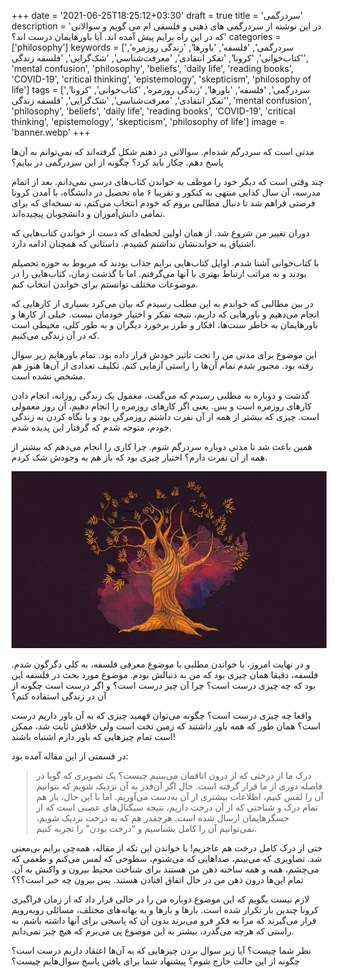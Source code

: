 +++
date = '2021-06-25T18:25:12+03:30'
draft = true
title = 'سردرگمی'
description = 'در این نوشته از سردرگمی های ذهنی و فلسفی ام می گویم و سوالاتی که در این راه برایم پیش آمده اند. آیا باورهایمان درست اند؟'
categories = ['philosophy']
keywords = ['سردرگمی', 'فلسفه', 'باورها', 'زندگی روزمره', 'کتاب‌خوانی', 'کرونا', 'تفکر انتقادی', 'معرفت‌شناسی', 'شک‌گرایی', 'فلسفه زندگی', 'mental confusion', 'philosophy', 'beliefs', 'daily life', 'reading books', 'COVID-19', 'critical thinking', 'epistemology', 'skepticism', 'philosophy of life']
tags = ['سردرگمی', 'فلسفه', 'باورها', 'زندگی روزمره', 'کتاب‌خوانی', 'کرونا', 'تفکر انتقادی', 'معرفت‌شناسی', 'شک‌گرایی', 'فلسفه زندگی', 'mental confusion', 'philosophy', 'beliefs', 'daily life', 'reading books', 'COVID-19', 'critical thinking', 'epistemology', 'skepticism', 'philosophy of life']
image = 'banner.webp'
+++

مدتی است که سردرگم شده‌ام. سوالاتی در ذهنم شکل گرفته‌اند که نمی‌توانم به آن‌ها پاسخ دهم. چکار باید کرد؟ چگونه از این سردرگمی در بیایم؟

چند وقتی است که دیگر خود را موظف به خواندن کتاب‌های درسی نمی‌دانم. بعد از اتمام مدرسه، آن سال کذایی منتهی به کنکور و تقریبا ۶ ماه تحصیل در دانشگاه، با آمدن کرونا فرصتی فراهم شد تا دنبال مطالبی بروم که خودم انتخاب می‌کنم، نه نسخه‌ای که برای تمامی دانش‌آموزان و دانشجویان پیچیده‌اند.

دوران تغییر من شروع شد. از همان اولین لحظه‌ای که دست از خواندن کتاب‌هایی که اشتیاق به خواندنشان نداشتم کشیدم. داستانی که همچنان ادامه دارد.

با کتاب‌خوانی آشنا شدم. اوایل کتاب‌هایی برایم جذاب بودند که مربوط به حوزه تحصیلم بودند و به مراتب ارتباط بهتری با آنها می‌گرفتم. اما با گذشت زمان، کتاب‌هایی را در موضوعات مختلف توانستم برای خواندن انتخاب کنم.

در بین مطالبی که خواندم به این مطلب رسیدم که بیان می‌کرد بسیاری از کارهایی که انجام می‌دهیم و باورهایی که داریم، نتیجه تفکر و اختیار خودمان نیست. خیلی از کارها و باورهایمان به خاطر سنت‌ها، افکار و طرز برخورد دیگران و به طور کلی، محیطی است که در آن زندگی می‌کنیم.

این موضوع برای مدتی من را تحت تاثیر خودش قرار داده بود. تمام باورهایم زیر سوال رفته بود. مجبور شدم تمام آن‌ها را راستی آزمایی کنم. تکلیف تعدادی از آن‌ها هنوز هم مشخص نشده است.

گذشت و دوباره به مطلبی رسیدم که می‌گفت، معمول یک زندگی روزانه، انجام دادن کارهای روزمره است و بس. یعنی اگر کارهای روزمره را انجام دهیم، آن روز معمولی است. چیزی که بیشتر از همه از آن نفرت داشتم روزمرگی بود و با نگاه کردن به زندگی خودم، متوجه شدم که گرفتار این پدیده شدم.

همین باعث شد تا مدتی دوباره سردرگم شوم. چرا کاری را انجام می‌دهم که بیشتر از همه از آن نفرت دارم؟ اختیار چیزی بود که باز هم به وجودش شک کردم.

![](holy-tree.webp)

و در نهایت امروز، با خواندن مطلبی با موضوع معرفی فلسفه، به کلی دگرگون شدم. فلسفه، دقیقا همان چیزی بود که من به دنبالش بودم. موضوع مورد بحث در فلسفه این بود که چه چیزی درست است؟ چرا آن چیز درست است؟ و اگر درست است چگونه از آن در زندگی استفاده کنم؟

واقعا چه چیزی درست است؟ چگونه می‌توان فهمید چیزی که به آن باور داریم درست است؟ همان طور که همه باور داشتند که زمین تخت است ولی خلافش ثابت شد، ممکن است تمام چیزهایی که باور دارم اشتباه باشند!

در قسمتی از این مقاله آمده بود:

> درک ما از درختی که از درون اتاقمان می‌بینیم چیست؟ یک تصویری که گویا در فاصله دوری از ما قرار گرفته است. حال اگر آن‌قدر به آن نزدیک شویم که بتوانیم آن را لمس کنیم، اطلاعات بیشتری از آن به‌دست می‌آوریم. اما با این حال، باز هم تمام درک و شناختی که از آن درخت داریم، نتیجه سیگنال‌های عصبی است که از حسگرهایمان ارسال شده است. هرچقدر هم که به درخت نزدیک شویم، نمی‌توانیم آن را کامل بشناسیم و “درخت بودن” را تجربه کنیم.

حتی از درک کامل درخت هم عاجزیم! با خواندن این تکه از مقاله، همه‌چی برایم بی‌معنی شد. تصاویری که می‌بینم، صداهایی که می‌شنوم، سطوحی که لمس می‌کنم و طعمی که می‌چشم، همه و همه ساخته ذهن من هستند برای شناخت محیط بیرون و واکنش به آن. تمام این‌ها درون ذهن من در حال اتفاق افتادن هستند. پس بیرون چه خبر است؟؟؟

لازم نیست بگویم که این موضوع دوباره من را در حالی قرار داد که از زمان فراگیری کرونا چندین بار تکرار شده است. بارها و بارها و به بهانه‌های مختلف، مسائلی روبه‌رویم قرار می‌گیرند که مرا به فکر فرو می‌برند بدون آن که پاسخی برای آنها داشته باشم. به راستی که هرچه می‌گذرد، بیشتر به این موضوع پی می‌برم که هیچ چیز نمی‌دانم.

نظر شما چیست؟ آیا زیر سوال بردن چیزهایی که به آن‌ها اعتقاد داریم درست است؟ چگونه از این حالت خارج شوم؟ پیشنهاد شما برای یافتن پاسخ سوال‌هایم چیست؟